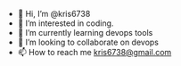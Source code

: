 - 👋 Hi, I’m @kris6738
- 👀 I’m interested in coding.
- 🌱 I’m currently learning devops tools
- 💞️ I’m looking to collaborate on devops 
- 📫 How to reach me kris6738@gmail.com

<!---
i want to finish the git/github by 3/15
kris6738/kris6738 is a ✨ special ✨ repository because its `README.md` (this file) appears on your GitHub profile.
You can click the Preview link to take a look at your changes.
--->
